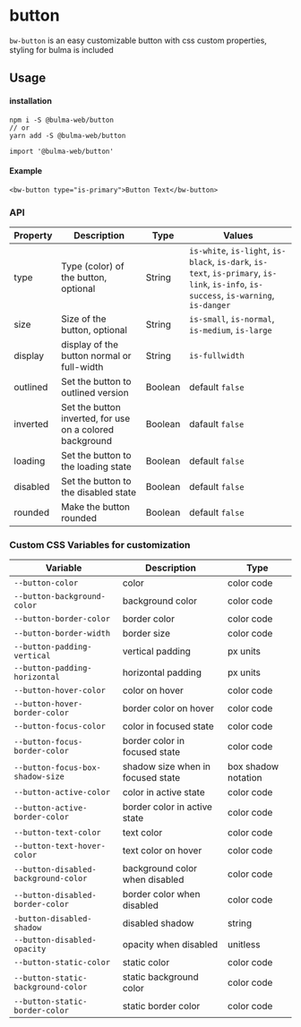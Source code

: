 # button
`bw-button` is an easy customizable button with css custom properties, styling for bulma is included

## Usage
#### installation
```
npm i -S @bulma-web/button
// or
yarn add -S @bulma-web/button
```
```
import '@bulma-web/button'
```
#### Example
```
<bw-button type="is-primary">Button Text</bw-button>
```

### API

|Property   |Description                            |Type       |Values                         |
|-----------|---------------------------------------|-----------|-------------------------------|
|type       |Type (color) of the button, optional   |String     |`is-white`, `is-light`, `is-black`, `is-dark`, `is-text`, `is-primary`, `is-link`, `is-info`, `is-success`, `is-warning`, `is-danger`                      |
|size       |Size of the button, optional           |String     |`is-small`, `is-normal`, `is-medium`, `is-large`|
|display    |display of the button normal or full-width|String  | `is-fullwidth`                |
|outlined   |Set the button to outlined version     |Boolean    |default `false`                |
|inverted   |Set the button inverted, for use on a colored background|Boolean|dafault `false`   |
|loading    |Set the button to the loading state    |Boolean    |default `false`                |
|disabled   |Set the button to the disabled state   |Boolean    |default `false`                |
|rounded    |Make the button rounded                |Boolean    |default `false`                |

### Custom CSS Variables for customization
|Variable                   |Description            |Type       |
|---------------------------|-----------------------|-----------|
|`--button-color`           |color      |color code |
|`--button-background-color`|background color|color code |
|`--button-border-color`    | border color    |color code |
|`--button-border-width`    | border size     |color code |
|`--button-padding-vertical`| vertical padding|px units   |
|`--button-padding-horizontal`| horizontal padding|px units|
|`--button-hover-color`     | color on hover  |color code |
|`--button-hover-border-color`| border color on hover|color code|
|`--button-focus-color`     | color in focused state|color code|
|`--button-focus-border-color`| border color in focused state|color code|
|`--button-focus-box-shadow-size`| shadow size when in focused state| box shadow notation|
|`--button-active-color`    | color in active state|color code|
|`--button-active-border-color`| border color in active state|color code|
|`--button-text-color`      | text color      |color code|
|`--button-text-hover-color`|text color on hover|color code|
|`--button-disabled-background-color`| background color when disabled|color code|
|`--button-disabled-border-color`|border color when disabled|color code|
|`-button-disabled-shadow`  |disabled shadow    |string|
|`--button-disabled-opacity`|opacity when disabled  |unitless|
|`--button-static-color`    |static color   |color code|
|`--button-static-background-color`|static background color|color code|
|`--button-static-border-color`|static border color|color code|

